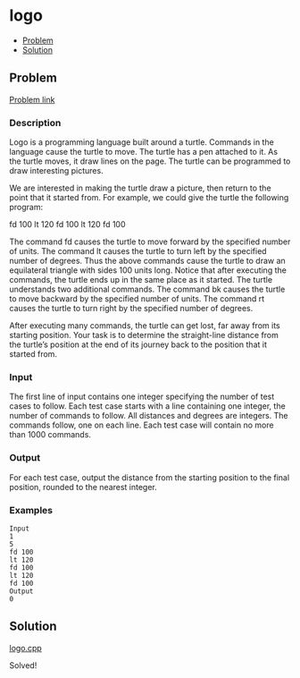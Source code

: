 # logo
- [Problem](#problem)
- [Solution](#logo.cpp)

## Problem
[Problem link](https://open.kattis.com/problems/logo?tab=metadata)

### Description
Logo is a programming language built around a turtle. Commands in the language cause the turtle to move. The turtle has a pen attached to it. As the turtle moves, it draw lines on the page. The turtle can be programmed to draw interesting pictures.

We are interested in making the turtle draw a picture, then return to the point that it started from. For example, we could give the turtle the following program:

fd 100 lt 120 fd 100 lt 120 fd 100

The command fd causes the turtle to move forward by the specified number of units. The command lt causes the turtle to turn left by the specified number of degrees. Thus the above commands cause the turtle to draw an equilateral triangle with sides 100 units long. Notice that after executing the commands, the turtle ends up in the same place as it started. The turtle understands two additional commands. The command bk causes the turtle to move backward by the specified number of units. The command rt causes the turtle to turn right by the specified number of degrees.

After executing many commands, the turtle can get lost, far away from its starting position. Your task is to determine the straight-line distance from the turtle’s position at the end of its journey back to the position that it started from.

### Input
The first line of input contains one integer specifying the number of test cases to follow. Each test case starts with a line containing one integer, the number of commands to follow. All distances and degrees are integers. The commands follow, one on each line. Each test case will contain no more than 1000 commands.

### Output
For each test case, output the distance from the starting position to the final position, rounded to the nearest integer.

### Examples
```
Input
1
5
fd 100
lt 120
fd 100
lt 120
fd 100
Output
0
```

## Solution

[logo.cpp](./logo.cpp)

Solved!